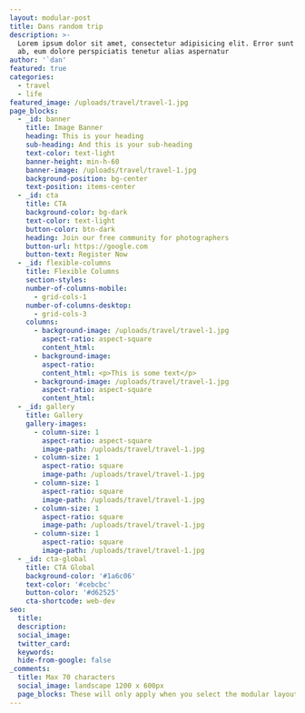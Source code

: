 ```yaml
---
layout: modular-post
title: Dans random trip
description: >-
  Lorem ipsum dolor sit amet, consectetur adipisicing elit. Error sunt earum,
  ab, eum dolore perspiciatis tenetur alias aspernatur
author: '`dan'
featured: true
categories:
  - travel
  - life
featured_image: /uploads/travel/travel-1.jpg
page_blocks:
  - _id: banner
    title: Image Banner
    heading: This is your heading
    sub-heading: And this is your sub-heading
    text-color: text-light
    banner-height: min-h-60
    banner-image: /uploads/travel/travel-1.jpg
    background-position: bg-center
    text-position: items-center
  - _id: cta
    title: CTA
    background-color: bg-dark
    text-color: text-light
    button-color: btn-dark
    heading: Join our free community for photographers
    button-url: https://google.com
    button-text: Register Now
  - _id: flexible-columns
    title: Flexible Columns
    section-styles:
    number-of-columns-mobile:
      - grid-cols-1
    number-of-columns-desktop:
      - grid-cols-3
    columns:
      - background-image: /uploads/travel/travel-1.jpg
        aspect-ratio: aspect-square
        content_html:
      - background-image:
        aspect-ratio:
        content_html: <p>This is some text</p>
      - background-image: /uploads/travel/travel-1.jpg
        aspect-ratio: aspect-square
        content_html:
  - _id: gallery
    title: Gallery
    gallery-images:
      - column-size: 1
        aspect-ratio: aspect-square
        image-path: /uploads/travel/travel-1.jpg
      - column-size: 1
        aspect-ratio: square
        image-path: /uploads/travel/travel-1.jpg
      - column-size: 1
        aspect-ratio: square
        image-path: /uploads/travel/travel-1.jpg
      - column-size: 1
        aspect-ratio: square
        image-path: /uploads/travel/travel-1.jpg
      - column-size: 1
        aspect-ratio: square
        image-path: /uploads/travel/travel-1.jpg
  - _id: cta-global
    title: CTA Global
    background-color: '#1a6c06'
    text-color: '#cebcbc'
    button-color: '#d62525'
    cta-shortcode: web-dev
seo:
  title:
  description:
  social_image:
  twitter_card:
  keywords:
  hide-from-google: false
_comments:
  title: Max 70 characters
  social_image: landscape 1200 x 600px
  page_blocks: These will only apply when you select the modular layout
---
```

